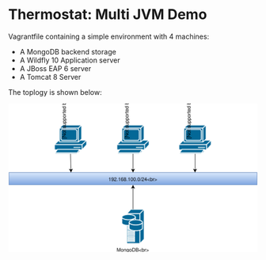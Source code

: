 Thermostat: Multi JVM Demo
==========================

Vagrantfile containing a simple environment with 4 machines:

* A MongoDB backend storage
* A Wildfly 10 Application server
* A JBoss EAP 6 server
* A Tomcat 8 Server

The toplogy is shown below:

![Thermostat Multi JVM lab topology](https://github.com/rimolive/vagrant-machines/blob/master/thermostat-multi-machine-demo/images/thermostat-environment.svg "Thermostat Multi JVM Lab topology")